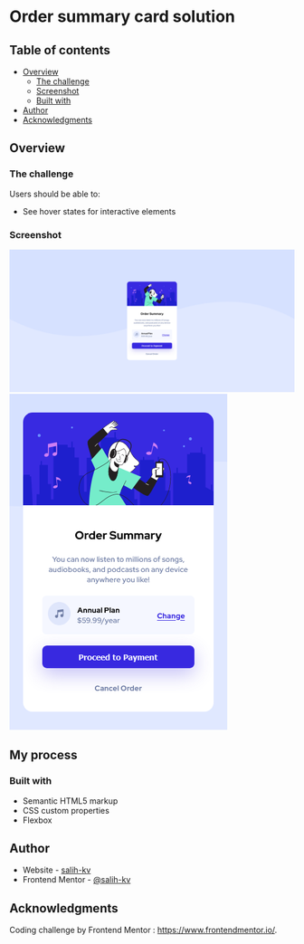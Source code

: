 # Order summary card solution

## Table of contents

- [Overview](#overview)
  - [The challenge](#the-challenge)
  - [Screenshot](#screenshot)
  - [Built with](#built-with)
- [Author](#author)
- [Acknowledgments](#acknowledgments)

## Overview

### The challenge

Users should be able to:

- See hover states for interactive elements

### Screenshot

![](./Screenshot%20Order%20summary%20card%20desktop.png)
![](./Screenshot%20Order%20summary%20card%20mobile.png)


## My process

### Built with

- Semantic HTML5 markup
- CSS custom properties
- Flexbox
## Author

- Website - [salih-kv](https://github.com/salih-kv)
- Frontend Mentor - [@salih-kv](https://www.frontendmentor.io/profile/salih-kv)

## Acknowledgments

Coding challenge by Frontend Mentor : https://www.frontendmentor.io/.
